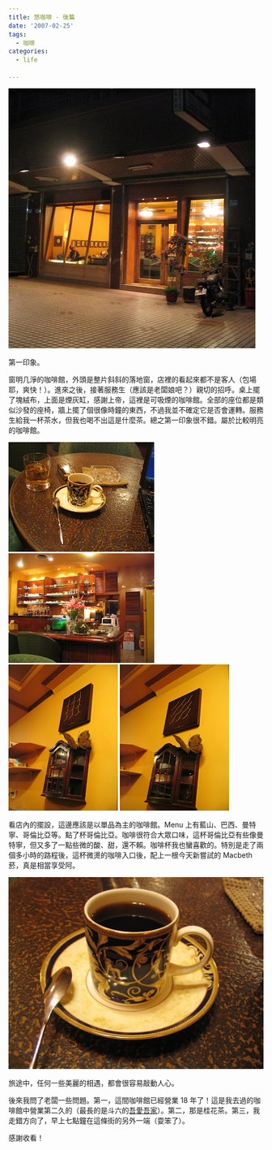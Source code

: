 ```yaml
---
title: 悠咖啡 - 後篇
date: '2007-02-25'
tags:
  - 咖啡
categories:
  - life

---
```

![悠咖啡](images/0.JPG?imgmax=512)  
  
第一印象。  
  
窗明几淨的咖啡館，外頭是整片斜斜的落地窗，店裡的看起來都不是客人（包場耶，爽快！）。進來之後，接著服務生（應該是老闆娘吧？）親切的招呼。桌上擺了塊絨布，上面是煙灰缸，感謝上帝，這裡是可吸煙的咖啡館。全部的座位都是類似沙發的座椅，牆上擺了個很像時鐘的東西，不過我並不確定它是否會運轉。服務生給我一杯茶水，但我也喝不出這是什麼茶。總之第一印象很不錯。屬於比較明亮的咖啡館。  
  
[![](images/1.JPG)](http://picasaweb.google.com/yurenju/JyCIKH/photo#5035126863173973986) [![](images/2.JPG)](http://picasaweb.google.com/yurenju/JyCIKH/photo#5035126957663254546) [![](images/3.JPG)](http://picasaweb.google.com/yurenju/JyCIKH/photo#5035126893238745074) [![](images/4.JPG)](http://picasaweb.google.com/yurenju/JyCIKH/photo#5035126919008548866)  
  
看店內的擺設，這邊應該是以單品為主的咖啡館。Menu 上有藍山、巴西、曼特寧、哥倫比亞等。點了杯哥倫比亞。咖啡很符合大眾口味，這杯哥倫比亞有些像曼特寧，但又多了一點些微的酸、甜，還不賴。咖啡杯我也蠻喜歡的。特別是走了兩個多小時的路程後，這杯微燙的咖啡入口後，配上一根今天新嘗試的 Macbeth 菸，真是相當享受阿。  
  
![哥倫比亞咖啡](images/5.JPG?imgmax=512)  
  
旅途中，任何一些美麗的相遇，都會很容易敲動人心。  
  
後來我問了老闆一些問題。第一，這間咖啡館已經營業 18 年了！這是我去過的咖啡館中營業第二久的（最長的是斗六的[吾愛吾家](http://yurenju.blogspot.com/2005/05/blog-post_111617954006754091.html)）。第二，那是桂花茶。第三，我走錯方向了，早上七點鐘在這條街的另外一端（耍笨了）。  
  
感謝收看！